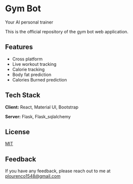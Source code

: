 
# Gym Bot

Your AI personal trainer

This is the official repository of the gym bot web application.




## Features
- Cross platform
- Live workout tracking
- Calorie tracking
- Body fat prediction
- Calories Burned prediction 




## Tech Stack

**Client:** React, Material UI, Bootstrap

**Server:** Flask, Flask_sqlalchemy



## License

[MIT](https://choosealicense.com/licenses/mit/)


## Feedback

If you have any feedback, please reach out to me at plourenco1548@gmail.com

